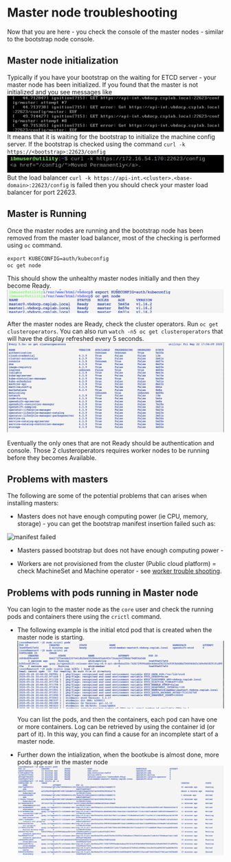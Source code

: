 # Master node troubleshooting

Now that you are here - you check the console of the master nodes - similar to the bootstrap node console.

## Master node initialization

Typically if you have your bootstrap on the waiting for ETCD server - your master node has been initialized. If you found that the master is not initialized and you see messages like <br>![master ign](images/03-masterign.png)
It means that it is waiting for the bootstrap to initialize the machine config server. If the bootstrap is checked using the command `curl -k https://<bootstrap>:22623/config`   <br>![machine config](images/02-machineconfig.png) <br> But the load balancer `curl -k https://api-int.<cluster>.<base-domain>:22623/config` is failed then you should check your master load balancer for port 22623.

## Master is Running

Once the master nodes are running and the bootstrap node has been removed from the master load balancer, most of the checking is performed using `oc` command.

```
export KUBECONFIG=auth/kubeconfig
oc get node
```

This should show the unhealthy master nodes initially and then they become Ready. <br>![get nodes](images/03-getnodes.png)

After the master nodes are Ready, check the cluster operators. Run `oc get clusteroperators`. You can also run `watch -n5 oc get clusteroperators` that will have the display refreshed every 5 seconds. <br>![getco](images/03-getco.png)

Eventually the only ones that are not Ready should be authentication and console. Those 2 clusteroperators requires worker nodes to be running before they becomes Available.

## Problems with masters

The following are some of the potential problems that can arises when installing masters:

- Masters does not have enough computing power (ie CPU, memory, storage) - you can get the bootstrap manifest insertion failed such as:

![manifest failed](images/03-manifest-failed.jpg)

- Masters passed bootstrap but does not have enough computing power - 

- Workers are not provisioned from the cluster (Public cloud platform) = check MachineSet and Machine operator - see [worker trouble shooting](worker.md).

## Problems with pods running in Master node

You can login to the master node as the `core` user and check the running pods and containers there using the `crictl` command.

- The following example is the initial etcd pod that is created when the master node is starting. <br>![CRICTL](images/03-crictl.png)

    You can list the pods, and then the containers, each pod can have one or more containers. Log can be retrieved by using the container id (or part of it). In this way, you can find a cause for an incomplete start of a master node.

- Further down the intialization, when the bootkube is almost done, more pods appear in the master node <br>![more pods](images/03-crictl-run.png)

